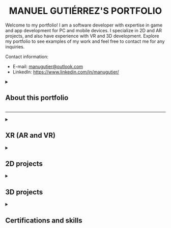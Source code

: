 <!--
**GutierManu/GutierManu** is a ✨ _special_ ✨ repository because its `README.md` (this file) appears on your GitHub profile.

Here are some ideas to get you started:

- 🔭 I’m currently working on ...
- 🌱 I’m currently learning ...
- 👯 I’m looking to collaborate on ...
- 🤔 I’m looking for help with ...
- 💬 Ask me about ...
- 📫 How to reach me: ...
- 😄 Pronouns: ...
- ⚡ Fun fact: ...
-->

<h1 align="center">MANUEL GUTIÉRREZ'S PORTFOLIO</h1>

<p> Welcome to my portfolio! I am a software developer with expertise in game and app development for PC and mobile devices. I specialize in 2D and AR projects, and also have experience with VR and 3D development. Explore my portfolio to see examples of my work and feel free to contact me for any inquiries.</p>

Contact information:

- E-mail: manugutier@outlook.com
- LinkedIn: https://www.linkedin.com/in/manugutier/
</p>

<details>
<summary><h2>About this portfolio</h2></summary>

My portfolio is organized into three categories: XR (AR/VR), 2D, and 3D. Each game/app is labeled with one of three statuses:

- Published: The game/app has been published on a determined platform or delivered directly to the client.
- Prototype: The project has some functionality that can be used in future projects or was created for learning purposes. Full development might or might not 
- Work in progress: The project is currently being developed and is planned for release in the future. </p>

In addition to the project status, each entry will specify the game engine used for its development, whether it was a collaborative or independent effort, my role/contribution, and the period for its release.
</details>

--------------------------

<details>
<summary><h2>XR (AR and VR)</h2></summary>
<h2 align="center">Honduras Ancestral </h2>
    
[![Watch the video](https://user-images.githubusercontent.com/89094000/224602828-5880e883-e5a8-4d52-a280-630366620999.png)](https://www.linkedin.com/feed/update/urn:li:activity:7040070646256521216/)

<p>"Honduras Ancestral" is an Augmented Reality app created in a collaborative effort with Realidad Virtual Honduras and comissioned by CANATURH. The app allows users to explore the history and culture of Honduras in a unique and exciting way.

The app focuses on two historical tourist sites in Honduras: the Ruins of Copan and the Fortress of San Fernando de Omoa. By using image markers at these sites, users can bring to life historical characters and monuments from the culture of these places and capture unique memories through photos and videos.
    
The goal of Honduras Ancestral is to inspire users to deepen their knowledge and appreciation for the cultural heritage of Honduras and Central America.

- Landing page: https://www.hondurasancestral.com/
- Play Store: https://play.google.com/store/apps/details?id=com.VRHonduras.HondurasAncestral
- App Store: https://apps.apple.com/hn/app/honduras-ancestral/id1669387406
</p>

    Status: Published
    Engine: Unity
    Project type: collaborative
    Contribution: AR functionality, UI functionality, AR interaction prototyping, Programming
    Period: February 2023
    
<h2 align="center">CABEI Rollercoaster</h2>

[![Watch the video](https://user-images.githubusercontent.com/89094000/198506478-06c4411a-fa19-4091-aeb7-22f3573a5549.png)](https://www.linkedin.com/posts/realidad-virtual-honduras_proyecto-bcie-vr-activity-6986455961334902785-_EOO?utm_source=share&utm_medium=member_desktop)

<p>A VR experience created in collaboration with Realidad Virtual Honduras for the CABEI (Central American Bank for Economic Integration) -or BCIE (Banco Centroamericano de Integración Económica) in Spanish-. The experience features a rollercoaster with 6 stations, each representing a diorama of the projects done by the CABEI in each of the Central American countries, including relevant data on these projects.

This project was developed as an advergame to be featured in events hosted by the CABEI
</p>

    Status: Published
    Engine: Unity
    Project type: collaborative    
    Contribution: Blocking/blockout, Physics logic and programming, Scene/level design
    Period: September 2022

<h2 align="center">AR Portal</h2>

[![Watch the video](https://img.youtube.com/vi/CleX8_8_PDM/maxresdefault.jpg)](https://youtu.be/CleX8_8_PDM)

<p>A project created for learning purposes. The app uses the camera to detect flat surfaces in the real world. Once these flat surfaces are detected, the user can instantiate a portal with 3 different environments available (for this project, house areas are featured).

The portal works both ways, the user is able to enter the digital environment by the front or the back side, and equally exit by any of these sides. The user is also able to exit (destroy) the environment by tapping on the pertinent button, allowing them to place the AR Portal in different position.

As an addition, Unity's localization tool has been used to add language support in English, Spanish and French.
</p>

    Status: Prototype
    Engine: Unity
    Project type: independent
    Contribution: Programming, Shaders, Design, UI, Translation
    Period: August 2022
</details>
    
<details>
<summary><h2>2D projects</h2></summary></h2>

<h2 align="center">Character Customization</h2>

[![Watch the video](https://img.youtube.com/vi/uaw7ap6sOME/maxresdefault.jpg)](https://youtu.be/uaw7ap6sOME)
    
<p>This is a prototype for a character customization screen. The whole functionality can be reused and adapted to different 2D projects where characters or objects may require customization.

This prototype went through two versions: the first one handled the customization by creating sprites from textures at runtime (through code) and PlayerPrefs was used for saving progress. The second version, which is way more optimal, handles customization and progress through scriptable objects; a complete refactor on the customization system was performed for this to be possible, making it easier to keep adding more customizable assets in this or a different 2D project.

The prototype also uses the system's date and time to handle a day/night cycle, changing the ambient's color depending on the time of the day. Additionally, a shop and inventory system was created.

This project also showcases the use of a dynamic scroll view to generate buttons that represent different customization options based on player choices. This functionality enables players to navigate seamlessly through available customization options, improving the overall user experience. By dynamically generating buttons that correspond to specific customizable features, this scroll view feature is an excellent example of how to enhance a game's usability by implementing practical and effective user interface design.

While there is still room for improvement, such as enhancing the visuals of the UI, the potential for this feature is exciting, and further development will only enhance its possibilities.
</p>
    
    Status: Prototype
    Engine: Unity
    Project type: independent
    Contribution: all
    Period: March 2023

<h2 align="center">Owl Party (WIP name)</h2>

[![Watch the video](https://img.youtube.com/vi/OS6xDnV0QVA/maxresdefault.jpg)](https://youtu.be/OS6xDnV0QVA)

<p>This exciting game is set to be launched on both PC and consoles, offering players a range of gameplay options. With both a campaign mode and a versus mode, players will be able to choose their preferred style of play. In the versus mode, the aim is to make opponents fall off the stage, providing a thrilling challenge for players. To ensure a unique experience for each player, there will be a range of customization options available for characters, as demonstrated in the accompanying visuals. Whether playing alone or with friends, this game is sure to provide hours of entertainment for gamers of all levels.</p>

[![Watch the video](https://img.youtube.com/vi/G3LQ4F9yeL0/maxresdefault.jpg)](https://youtu.be/G3LQ4F9yeL0)

    Status: Work in progress
    Engine: Unity
    Project type: independent
    Contribution: all
    Period: Hiatus

<h2 align="center">Internet Guardians</h2>

[![Banner_Thumbnail](https://user-images.githubusercontent.com/89094000/198503898-d2ba4be1-6c76-4974-a6b6-f3bb8ee56d65.png)](https://gutier.itch.io/internet-guardians)

<p>Take on the role of a solo guardian or team up with a friend to protect the Internet from malicious bugs in this exciting shoot 'em up game! As you navigate through cyberspace, your mission is to debug the Internet and recover lost files, earning points and Internet medals along the way.

Created for the #OperaGXGameJam held in Game Jolt, this game was designed around the theme "UFOs and the Internet" and developed within a two-week time frame. To ensure a fully immersive experience, all game assets were created by myself.

- Play it on itch.io: https://gutier.itch.io/internet-guardians
- Play it on Game Jolt: https://gamejolt.com/games/internetguardians/637967
</p>

    Status: Published
    Engine: GameMaker Studio 2
    Project type: independent
    Contribution: all
    Period: August 2021

<h2 align="center">2D Strategy Prototype</h2>

[![Watch the video](https://img.youtube.com/vi/KqAdgOjmlNc/maxresdefault.jpg)](https://youtu.be/KqAdgOjmlNc)

<p>This project is a prototype of a local multiplayer, turn-based strategy game. It was developed in conjunction with the "The Ultimate Guide to making a 2D strategy game in Unity" course on Udemy, led by Blackthornprod. Notable features of the project include a barracks system, unit and stat tracking (with unique stats for each class), turn-based combat mechanics, carefully crafted animations, immersive sound effects, and detailed illustrations. These features work together to create an engaging and interactive gameplay experience for players.</p>

    Status: Prototype
    Engine: Unity
    Project type: independent
    Contribution: all
    Period: February 2021

<h2 align="center">Introdos D</h2>

[![Watch the video](https://img.youtube.com/vi/FHEM14KuGVg/maxresdefault.jpg)](https://youtu.be/FHEM14KuGVg)

<p>This prototype was created as part of my game development journey and was made in conjunction with the course "Introduction to Unity for 2D Videogames" by Juan Diego Vázquez Moreno on Domestika. The project implements both Platformer and 2D Hack and Slash mechanics, providing an opportunity for me to learn the fundamental principles of game development through practical experience. This prototype represents an important milestone in my game development journey and has provided me with a solid foundation to build upon.</p>

    Status: Prototype
    Engine: Unity
    Project type: independent
    Contribution: Programming, Design, Animations
    Period: July 2020

</details>

<details>
<summary><h2>3D projects</h2></summary></h2>

<h2 align="center">Unity Junior Programmer Pathway Prototypes</h2>

[![unity-junior-programmer](https://user-images.githubusercontent.com/89094000/198504459-3e206eed-8f33-4704-a7c0-12c6902d9fa5.png)](https://learn.unity.com/pathway/junior-programmer)

<p>These projects were developed for the purpose of learning and understanding key concepts and topics in game development. While the design and mechanics may be simple, they serve as practical examples of the principles learned throughout the course of study. By implementing the concepts learned in a practical way, these projects provide valuable hands-on experience and help solidify understanding of the topics covered. Through experimentation, iteration, and the application of theoretical knowledge, these projects serve as stepping stones towards more complex and polished games in the future.

- Unity profile (with prototypes): https://learn.unity.com/u/manugutier
- Certified badge: https://www.credly.com/badges/e29487e5-bd85-4305-8ca0-d99342828614/public_url
</p>

    Status: Prototype
    Engine: Unity
    Project type: independent
    Contribution: Programming, Design
    Period: November 2021

</details>

<details>
<summary><h2>Certifications and skills</h2></summary></h2>

Certifications related to software and game development (sorted by issued date):
- [Advanced RPG Game Design with Unity](https://www.domestika.org/en/certificates/6f981ad72269690a1c56f7ba732179dd.pdf) - Juan Diego Vázquez Moreno at Domestika
- [Salesforce Platform App Builder](https://trailhead.salesforce.com/en/credentials/certification-detail-print/?searchString=NaXIgsLnW4H+rr2y23Mcm25BlqlnBRZFpNZOZFSl9eZc9ydpkrBfP0TkJag1lEih) - Salesforce
- [Unity Junior Programmer](https://www.credly.com/badges/e29487e5-bd85-4305-8ca0-d99342828614/public_url) - Unity Learn
- [The Ultimate Guide to making a 2D strategy game in Unity](https://www.udemy.com/certificate/UC-04a2331b-308f-41ca-adec-328ebff7d179/) - Blackthornprod at Udemy
- [Practical Unity: 2D Platform game](https://www.linkedin.com/learning/certificates/f8e62526bd5c15cb0433dc30517d1112f50ca6116be1a717f51ef9a3321ef6ac?trk=backfilled_certificate&lipi=urn%3Ali%3Apage%3Ad_flagship3_profile_view_base_certifications_details%3BQ9Lim9EcSSqaQbvz%2F5GGqA%3D%3D) - LinkedIn
- [Introduction to Unity for 2D Video Games](https://www.domestika.org/en/certificates/c59950c75f857e4993c5afb7eb94b6fb) - Juan Diego Vázquez Moreno at Domestika
- Introduction to Game Design - Miríadax

Miscellaneous certifications:
- Basic Astronomy - ASTRO
- Digital Marketing Basics - IAB Spain

Languages:
- Spanish (native)
- English (C1)
- French (B2)
</details>
